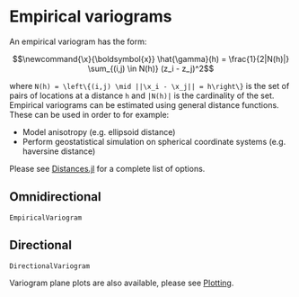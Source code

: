 # Empirical variograms

An empirical variogram has the form:

```math
\newcommand{\x}{\boldsymbol{x}}
\hat{\gamma}(h) = \frac{1}{2|N(h)|} \sum_{(i,j) \in N(h)} (z_i - z_j)^2
```

where ``N(h) = \left\{(i,j) \mid ||\x_i - \x_j|| = h\right\}`` is the set
of pairs of locations at a distance ``h`` and ``|N(h)|`` is the cardinality
of the set. Empirical variograms can be estimated using general distance
functions. These can be used in order to for example:

- Model anisotropy (e.g. ellipsoid distance)
- Perform geostatistical simulation on spherical coordinate systems (e.g. haversine distance)

Please see [Distances.jl](https://github.com/JuliaStats/Distances.jl)
for a complete list of options.

## Omnidirectional

```@docs
EmpiricalVariogram
```

## Directional

```@docs
DirectionalVariogram
```

Variogram plane plots are also available, please see [Plotting](plotting.md).
